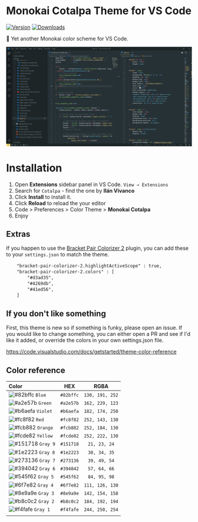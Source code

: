 # Monokai Cotalpa Theme for VS Code

[![Version](https://img.shields.io/visual-studio-marketplace/v/ilanvivanco.cotalpa?labelColor=545f62&color=6b7678&style=flat-square&label=Version)](https://marketplace.visualstudio.com/items?itemName=ilanvivanco.cotalpa) [![Downloads](https://img.shields.io/visual-studio-marketplace/d/ilanvivanco.cotalpa?labelColor=545f62&color=6b7678&style=flat-square&label=Downloads)](https://marketplace.visualstudio.com/items?itemName=ilanvivanco.cotalpa)

🎨 Yet another Monokai color scheme for VS Code.

![Preview](https://raw.githubusercontent.com/IlanVivanco/monokai-cotalpa/master/images/screenshot.png)

# Installation

1. Open **Extensions** sidebar panel in VS Code. `View → Extensions`
2. Search for `Cotalpa` - find the one by **Ilán Vivanco**
3. Click **Install** to install it.
4. Click **Reload** to reload the your editor
5. Code > Preferences > Color Theme > **Monokai Cotalpa**
6. Enjoy

## Extras

If you happen to use the [Bracket Pair Colorizer 2](https://github.com/CoenraadS/Bracket-Pair-Colorizer-2) plugin, you can add these to your `settings.json` to match the theme.

```
    "bracket-pair-colorizer-2.highlightActiveScope" : true,
    "bracket-pair-colorizer-2.colors" : [
        "#d3ad35",
        "#4269db",
        "#41ed56",
    ]
```

## If you don't like something

First, this theme is new so if something is funky, please open an issue.
If you would like to change something, you can either open a PR and see if I'd like it added, or override the colors in your own settings.json file.

https://code.visualstudio.com/docs/getstarted/theme-color-reference

## Color reference

| Color                                                                    |    HEX    |      RGBA       |
| :----------------------------------------------------------------------- | :-------: | :-------------: |
| ![#82bffc](https://via.placeholder.com/13/82bffc/000000?text=+) `Blue`   | `#82bffc` | `130, 191, 252` |
| ![#a2e57b](https://via.placeholder.com/13/a2e57b/000000?text=+) `Green`  | `#a2e57b` | `162, 229, 123` |
| ![#b6aefa](https://via.placeholder.com/13/b6aefa/000000?text=+) `Violet` | `#b6aefa` | `182, 174, 250` |
| ![#fc8f82](https://via.placeholder.com/13/fc8f82/000000?text=+) `Red`    | `#fc8f82` | `252, 143, 130` |
| ![#fcb882](https://via.placeholder.com/13/fcb882/000000?text=+) `Orange` | `#fcb882` | `252, 184, 130` |
| ![#fcde82](https://via.placeholder.com/13/fcde82/000000?text=+) `Yellow` | `#fcde82` | `252, 222, 130` |
| ![#151718](https://via.placeholder.com/13/151718/000000?text=+) `Gray 9` | `#151718` |  `21, 23, 24`   |
| ![#1e2223](https://via.placeholder.com/13/1e2223/000000?text=+) `Gray 8` | `#1e2223` |  `30, 34, 35`   |
| ![#273136](https://via.placeholder.com/13/273136/000000?text=+) `Gray 7` | `#273136` |  `39, 49, 54`   |
| ![#394042](https://via.placeholder.com/13/394042/000000?text=+) `Gray 6` | `#394042` |  `57, 64, 66`   |
| ![#545f62](https://via.placeholder.com/13/545f62/000000?text=+) `Gray 5` | `#545f62` |  `84, 95, 98`   |
| ![#6f7e82](https://via.placeholder.com/13/6f7e82/000000?text=+) `Gray 4` | `#6f7e82` | `111, 126, 130` |
| ![#8e9a9e](https://via.placeholder.com/13/8e9a9e/000000?text=+) `Gray 3` | `#8e9a9e` | `142, 154, 158` |
| ![#b8c0c2](https://via.placeholder.com/13/b8c0c2/000000?text=+) `Gray 2` | `#b8c0c2` | `184, 192, 194` |
| ![#f4fafe](https://via.placeholder.com/13/f4fafe/000000?text=+) `Gray 1` | `#f4fafe` | `244, 250, 254` |
|                                                                          |           |                 |
